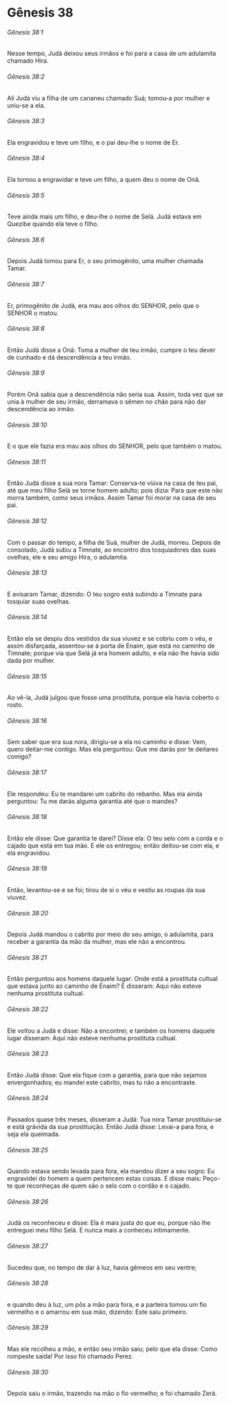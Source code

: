 # Gênesis 38

###### Gênesis 38:1

Nesse tempo, Judá deixou seus irmãos e foi para a casa de um adulamita chamado Hira.

###### Gênesis 38:2

Ali Judá viu a filha de um cananeu chamado Suá; tomou-a por mulher e uniu-se a ela.

###### Gênesis 38:3

Ela engravidou e teve um filho, e o pai deu-lhe o nome de Er.

###### Gênesis 38:4

Ela tornou a engravidar e teve um filho, a quem deu o nome de Onã.

###### Gênesis 38:5

Teve ainda mais um filho, e deu-lhe o nome de Selá. Judá estava em Quezibe quando ela teve o filho.

###### Gênesis 38:6

Depois Judá tomou para Er, o seu primogênito, uma mulher chamada Tamar.

###### Gênesis 38:7

Er, primogênito de Judá, era mau aos olhos do SENHOR, pelo que o SENHOR o matou.

###### Gênesis 38:8

Então Judá disse a Onã: Toma a mulher de teu irmão, cumpre o teu dever de cunhado e dá descendência a teu irmão.

###### Gênesis 38:9

Porém Onã sabia que a descendência não seria sua. Assim, toda vez que se unia à mulher de seu irmão, derramava o sêmen no chão para não dar descendência ao irmão.

###### Gênesis 38:10

E o que ele fazia era mau aos olhos do SENHOR, pelo que também o matou.

###### Gênesis 38:11

Então Judá disse a sua nora Tamar: Conserva-te viúva na casa de teu pai, até que meu filho Selá se torne homem adulto; pois dizia: Para que este não morra também, como seus irmãos. Assim Tamar foi morar na casa de seu pai.

###### Gênesis 38:12

Com o passar do tempo, a filha de Suá, mulher de Judá, morreu. Depois de consolado, Judá subiu a Timnate, ao encontro dos tosquiadores das suas ovelhas, ele e seu amigo Hira, o adulamita.

###### Gênesis 38:13

E avisaram Tamar, dizendo: O teu sogro está subindo a Timnate para tosquiar suas ovelhas.

###### Gênesis 38:14

Então ela se despiu dos vestidos da sua viuvez e se cobriu com o véu, e assim disfarçada, assentou-se à porta de Enaim, que está no caminho de Timnate; porque via que Selá já era homem adulto, e ela não lhe havia sido dada por mulher.

###### Gênesis 38:15

Ao vê-la, Judá julgou que fosse uma prostituta, porque ela havia coberto o rosto.

###### Gênesis 38:16

Sem saber que era sua nora, dirigiu-se a ela no caminho e disse: Vem, quero deitar-me contigo. Mas ela perguntou: Que me darás por te deitares comigo?

###### Gênesis 38:17

Ele respondeu: Eu te mandarei um cabrito do rebanho. Mas ela ainda perguntou: Tu me darás alguma garantia até que o mandes?

###### Gênesis 38:18

Então ele disse: Que garantia te darei? Disse ela: O teu selo com a corda e o cajado que está em tua mão. E ele os entregou; então deitou-se com ela, e ela engravidou.

###### Gênesis 38:19

Então, levantou-se e se foi; tirou de si o véu e vestiu as roupas da sua viuvez.

###### Gênesis 38:20

Depois Judá mandou o cabrito por meio do seu amigo, o adulamita, para receber a garantia da mão da mulher, mas ele não a encontrou.

###### Gênesis 38:21

Então perguntou aos homens daquele lugar: Onde está a prostituta cultual que estava junto ao caminho de Enaim? E disseram: Aqui não esteve nenhuma prostituta cultual.

###### Gênesis 38:22

Ele voltou a Judá e disse: Não a encontrei; e também os homens daquele lugar disseram: Aqui não esteve nenhuma prostituta cultual.

###### Gênesis 38:23

Então Judá disse: Que ela fique com a garantia, para que não sejamos envergonhados; eu mandei este cabrito, mas tu não a encontraste.

###### Gênesis 38:24

Passados quase três meses, disseram a Judá: Tua nora Tamar prostituiu-se e está grávida da sua prostituição. Então Judá disse: Levai-a para fora, e seja ela queimada.

###### Gênesis 38:25

Quando estava sendo levada para fora, ela mandou dizer a seu sogro: Eu engravidei do homem a quem pertencem estas coisas. E disse mais: Peço-te que reconheças de quem são o selo com o cordão e o cajado.

###### Gênesis 38:26

Judá os reconheceu e disse: Ela é mais justa do que eu, porque não lhe entreguei meu filho Selá. E nunca mais a conheceu intimamente.

###### Gênesis 38:27

Sucedeu que, no tempo de dar à luz, havia gêmeos em seu ventre;

###### Gênesis 38:28

e quando deu à luz, um pôs a mão para fora, e a parteira tomou um fio vermelho e o amarrou em sua mão, dizendo: Este saiu primeiro.

###### Gênesis 38:29

Mas ele recolheu a mão, e então seu irmão saiu; pelo que ela disse: Como rompeste saída! Por isso foi chamado Perez.

###### Gênesis 38:30

Depois saiu o irmão, trazendo na mão o fio vermelho; e foi chamado Zerá.


